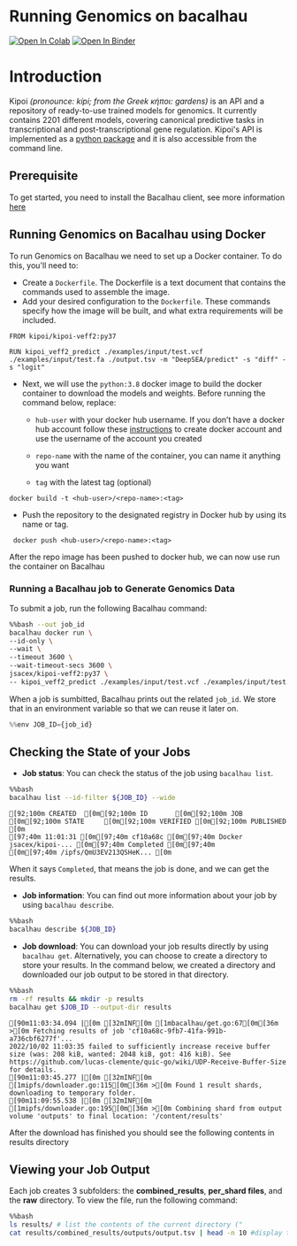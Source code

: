 # Running Genomics on bacalhau


[![Open In Colab](https://colab.research.google.com/assets/colab-badge.svg)](https://colab.research.google.com/github/bacalhau-project/examples/blob/main/Genomics/BIDS/index.ipynb)
[![Open In Binder](https://mybinder.org/badge.svg)](https://mybinder.org/v2/gh/bacalhau-project/examples/HEAD?labpath=miscellaneous/Genomics/index.ipynb)

# Introduction

Kipoi _(pronounce: kípi; from the Greek κήποι: gardens)_ is an API and a repository of ready-to-use trained models for genomics. It currently contains 2201 different models, covering canonical predictive tasks in transcriptional and post-transcriptional gene regulation. Kipoi's API is implemented as a [python package](https://github.com/kipoi/kipoi) and it is also accessible from the command line.


## Prerequisite

To get started, you need to install the Bacalhau client, see more information [here](https://docs.bacalhau.org/getting-started/installation)

## Running Genomics on Bacalhau using Docker

To run Genomics on Bacalhau we need to set up a Docker container. To do this, you'll need to:
- Create a `Dockerfile`. The Dockerfile is a text document that contains the commands used to assemble the image.
- Add your desired configuration to the `Dockerfile`. These commands specify how the image will be built, and what extra requirements will be included.

```
FROM kipoi/kipoi-veff2:py37

RUN kipoi_veff2_predict ./examples/input/test.vcf ./examples/input/test.fa ./output.tsv -m "DeepSEA/predict" -s "diff" -s "logit"
```
- Next, we will use the `python:3.8` docker image to build the docker container to download the models and weights. Before running the command below, replace:
    - `hub-user` with your docker hub username. If you don’t have a docker hub account follow these [instructions](https://docs.docker.com/docker-id/) to create docker account and use the username of the account you created

    - `repo-name` with the name of the container, you can name it anything you want

    - `tag` with the latest tag (optional)

```
docker build -t <hub-user>/<repo-name>:<tag>
```
- Push the repository to the designated registry in Docker hub by using its name or tag.

```
 docker push <hub-user>/<repo-name>:<tag>
```
After the repo image has been pushed to docker hub, we can now use run the container on Bacalhau

### Running a Bacalhau job to Generate Genomics Data

To submit a job, run the following Bacalhau command:



```bash
%%bash --out job_id
bacalhau docker run \
--id-only \
--wait \ 
--timeout 3600 \
--wait-timeout-secs 3600 \
jsacex/kipoi-veff2:py37 \
-- kipoi_veff2_predict ./examples/input/test.vcf ./examples/input/test.fa ../outputs/output.tsv -m "DeepSEA/predict" -s "diff" -s "logit"
```

When a job is sumbitted, Bacalhau prints out the related `job_id`. We store that in an environment variable so that we can reuse it later on.


```python
%%env JOB_ID={job_id}
```


## Checking the State of your Jobs

- **Job status**: You can check the status of the job using `bacalhau list`. 


```bash
%%bash
bacalhau list --id-filter ${JOB_ID} --wide
```

    [92;100m CREATED  [0m[92;100m ID       [0m[92;100m JOB                     [0m[92;100m STATE     [0m[92;100m VERIFIED [0m[92;100m PUBLISHED               [0m
    [97;40m 11:01:31 [0m[97;40m cf10a68c [0m[97;40m Docker jsacex/kipoi-... [0m[97;40m Completed [0m[97;40m          [0m[97;40m /ipfs/QmU3EV213QSHeK... [0m


When it says `Completed`, that means the job is done, and we can get the results.

- **Job information**: You can find out more information about your job by using `bacalhau describe`.


```bash
%%bash
bacalhau describe ${JOB_ID}
```

- **Job download**: You can download your job results directly by using `bacalhau get`. Alternatively, you can choose to create a directory to store your results. In the command below, we created a directory and downloaded our job output to be stored in that directory.


```bash
%%bash
rm -rf results && mkdir -p results
bacalhau get $JOB_ID --output-dir results
```

    [90m11:03:34.094 |[0m [32mINF[0m [1mbacalhau/get.go:67[0m[36m >[0m Fetching results of job 'cf10a68c-9fb7-41fa-991b-a736cbf6277f'...
    2022/10/02 11:03:35 failed to sufficiently increase receive buffer size (was: 208 kiB, wanted: 2048 kiB, got: 416 kiB). See https://github.com/lucas-clemente/quic-go/wiki/UDP-Receive-Buffer-Size for details.
    [90m11:03:45.277 |[0m [32mINF[0m [1mipfs/downloader.go:115[0m[36m >[0m Found 1 result shards, downloading to temporary folder.
    [90m11:09:55.538 |[0m [32mINF[0m [1mipfs/downloader.go:195[0m[36m >[0m Combining shard from output volume 'outputs' to final location: '/content/results'


After the download has finished you should see the following contents in results directory

## Viewing your Job Output

Each job creates 3 subfolders: the **combined_results**, **per_shard files**, and the **raw** directory. To view the file, run the following command:


```bash
%%bash
ls results/ # list the contents of the current directory ("
cat results/combined_results/outputs/output.tsv | head -n 10 #display the contents of the file given to it as a parameter.
```
